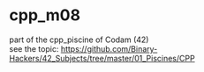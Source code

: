 # cpp_m08
part of the cpp_piscine of Codam (42)    
see the topic: https://github.com/Binary-Hackers/42_Subjects/tree/master/01_Piscines/CPP
